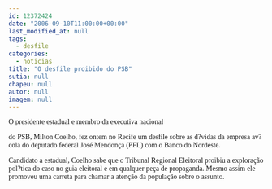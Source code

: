 ```yaml
---
id: 12372424
date: "2006-09-10T11:00:00+00:00"
last_modified_at: null
tags:
  - desfile
categories:
  - noticias
title: "O desfile proibido do PSB"
sutia: null
chapeu: null
autor: null
imagem: null
---
```

<p><P><FONT face=Verdana>O presidente estadual e membro da executiva nacional</p>
<p> do PSB, Milton Coelho, fez ontem no Recife um desfile sobre as d?vidas da empresa av?cola do deputado federal José Mendonça (PFL) com o Banco do Nordeste.</FONT></P></p>
<p><P><FONT face=Verdana>Candidato a estadual, Coelho sabe que o Tribunal Regional Eleitoral proibiu a exploração pol?tica do caso no guia eleitoral e em qualquer peça de propaganda. Mesmo assim ele promoveu uma carreta para chamar a atenção da população sobre o assunto.</FONT></P> </p>
